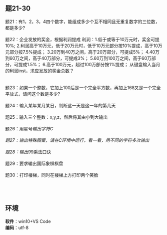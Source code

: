 ## 题21-30
   
题21：有1，2，3，4四个数字，能组成多少个互不相同且无重复数字的三位数，都是多少?</br></br>
题22：企业发放的奖金，根据利润提成
         利润：1.低于或等于10万元时，奖金可提10%;
              2.利润高于10万元，低于20万元时，低于10万元部分按10%提成，高于10万元部分按7.5%提成；
              3.20万到40万之间，高于20万部分，可提成5%；
              4.40万到60万之间，高于40万部分，可提成3%；
              5.60万到100万之间，高于60万部分，可提成1.5%；
              6.高于100万元，超过100万部分按1%提成；
         从键盘输入当月的利润inst，求应发放的奖金总数？</br></br>  
题23：如果一个整数，它加上100后是一个完全平方数，再加上168又是一个完全平放式，请问这个数是多少?</br> </br>
题24：输入某年某月某日，判断这一天是这一年的第几天</br></br>
题25：输入三个整数：x,y,z，然后将其由小到大输出</br></br> 
题26：用星号*输出字符C</br></br> 
题27：输出特殊图案，请在C环境中运行，看一看，用不同的字符多次输出</br></br> 
题28：输出9*9乘法口诀</br></br> 
题29：要求输出国际象棋棋盘</br></br> 
题30：打印楼梯，同时在楼梯上方打印两个笑脸</br></br> 
</br></br>
## 环境  
**软件**：win10+VS Code</br>
**编码**：utf-8
